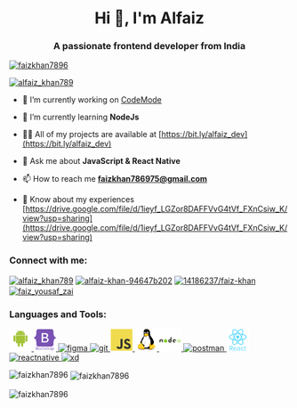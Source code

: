 <h1 align="center">Hi 👋, I'm Alfaiz</h1>
<h3 align="center">A passionate frontend developer from India</h3>

<p align="left"> <a href="https://github.com/ryo-ma/github-profile-trophy"><img src="https://github-profile-trophy.vercel.app/?username=faizkhan7896" alt="faizkhan7896" /></a> </p>

<p align="left"> <a href="https://twitter.com/alfaiz_khan789" target="blank"><img src="https://img.shields.io/twitter/follow/alfaiz_khan789?logo=twitter&style=for-the-badge" alt="alfaiz_khan789" /></a> </p>

- 🔭 I’m currently working on [CodeMode](https://play.google.com/store/apps/details?id=com.perfectice&hl=en_IN&gl=US)

- 🌱 I’m currently learning **NodeJs**

- 👨‍💻 All of my projects are available at [https://bit.ly/alfaiz_dev](https://bit.ly/alfaiz_dev)

- 💬 Ask me about **JavaScript & React Native**

- 📫 How to reach me **faizkhan786975@gmail.com**

- 📄 Know about my experiences [https://drive.google.com/file/d/1ieyf_LGZor8DAFFVvG4tVf_FXnCsiw_K/view?usp=sharing](https://drive.google.com/file/d/1ieyf_LGZor8DAFFVvG4tVf_FXnCsiw_K/view?usp=sharing)

<h3 align="left">Connect with me:</h3>
<p align="left">
<a href="https://twitter.com/alfaiz_khan789" target="blank"><img align="center" src="https://raw.githubusercontent.com/rahuldkjain/github-profile-readme-generator/master/src/images/icons/Social/twitter.svg" alt="alfaiz_khan789" height="30" width="40" /></a>
<a href="https://linkedin.com/in/alfaiz-khan-94647b202" target="blank"><img align="center" src="https://raw.githubusercontent.com/rahuldkjain/github-profile-readme-generator/master/src/images/icons/Social/linked-in-alt.svg" alt="alfaiz-khan-94647b202" height="30" width="40" /></a>
<a href="https://stackoverflow.com/users/14186237/faiz-khan" target="blank"><img align="center" src="https://raw.githubusercontent.com/rahuldkjain/github-profile-readme-generator/master/src/images/icons/Social/stack-overflow.svg" alt="14186237/faiz-khan" height="30" width="40" /></a>
<a href="https://instagram.com/faiz_yousaf_zai" target="blank"><img align="center" src="https://raw.githubusercontent.com/rahuldkjain/github-profile-readme-generator/master/src/images/icons/Social/instagram.svg" alt="faiz_yousaf_zai" height="30" width="40" /></a>
</p>

<h3 align="left">Languages and Tools:</h3>
<p align="left"> <a href="https://developer.android.com" target="_blank" rel="noreferrer"> <img src="https://raw.githubusercontent.com/devicons/devicon/master/icons/android/android-original-wordmark.svg" alt="android" width="40" height="40"/> </a> <a href="https://getbootstrap.com" target="_blank" rel="noreferrer"> <img src="https://raw.githubusercontent.com/devicons/devicon/master/icons/bootstrap/bootstrap-plain-wordmark.svg" alt="bootstrap" width="40" height="40"/> </a> <a href="https://www.figma.com/" target="_blank" rel="noreferrer"> <img src="https://www.vectorlogo.zone/logos/figma/figma-icon.svg" alt="figma" width="40" height="40"/> </a> <a href="https://git-scm.com/" target="_blank" rel="noreferrer"> <img src="https://www.vectorlogo.zone/logos/git-scm/git-scm-icon.svg" alt="git" width="40" height="40"/> </a> <a href="https://developer.mozilla.org/en-US/docs/Web/JavaScript" target="_blank" rel="noreferrer"> <img src="https://raw.githubusercontent.com/devicons/devicon/master/icons/javascript/javascript-original.svg" alt="javascript" width="40" height="40"/> </a> <a href="https://www.linux.org/" target="_blank" rel="noreferrer"> <img src="https://raw.githubusercontent.com/devicons/devicon/master/icons/linux/linux-original.svg" alt="linux" width="40" height="40"/> </a> <a href="https://nodejs.org" target="_blank" rel="noreferrer"> <img src="https://raw.githubusercontent.com/devicons/devicon/master/icons/nodejs/nodejs-original-wordmark.svg" alt="nodejs" width="40" height="40"/> </a> <a href="https://postman.com" target="_blank" rel="noreferrer"> <img src="https://www.vectorlogo.zone/logos/getpostman/getpostman-icon.svg" alt="postman" width="40" height="40"/> </a> <a href="https://reactjs.org/" target="_blank" rel="noreferrer"> <img src="https://raw.githubusercontent.com/devicons/devicon/master/icons/react/react-original-wordmark.svg" alt="react" width="40" height="40"/> </a> <a href="https://reactnative.dev/" target="_blank" rel="noreferrer"> <img src="https://reactnative.dev/img/header_logo.svg" alt="reactnative" width="40" height="40"/> </a> <a href="https://www.adobe.com/products/xd.html" target="_blank" rel="noreferrer"> <img src="https://cdn.worldvectorlogo.com/logos/adobe-xd.svg" alt="xd" width="40" height="40"/> </a> </p>

<p><img align="left" src="https://github-readme-stats.vercel.app/api/top-langs?username=faizkhan7896&show_icons=true&locale=en&layout=compact" alt="faizkhan7896" /></p>

<p>&nbsp;<img align="center" src="https://github-readme-stats.vercel.app/api?username=faizkhan7896&show_icons=true&locale=en" alt="faizkhan7896" /></p>

<p><img align="center" src="https://github-readme-streak-stats.herokuapp.com/?user=faizkhan7896&" alt="faizkhan7896" /></p>
